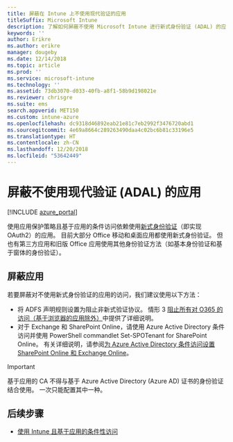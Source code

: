 ```yaml
---
title: 屏蔽在 Intune 上不使用现代验证的应用
titleSuffix: Microsoft Intune
description: 了解如何屏蔽不使用 Microsoft Intune 进行新式身份验证 (ADAL) 的应用。
keywords: ''
author: Erikre
ms.author: erikre
manager: dougeby
ms.date: 12/14/2018
ms.topic: article
ms.prod: ''
ms.service: microsoft-intune
ms.technology: ''
ms.assetid: 73db3070-d033-40fb-a8f1-58b9d198021e
ms.reviewer: chrisgre
ms.suite: ems
search.appverid: MET150
ms.custom: intune-azure
ms.openlocfilehash: dc9318d46892eab21e81c7eb2992f3476720abd1
ms.sourcegitcommit: 4e69a8664c289263490daa4c02bc6b81c33196e5
ms.translationtype: HT
ms.contentlocale: zh-CN
ms.lasthandoff: 12/20/2018
ms.locfileid: "53642449"
---
```

# <a name="block-apps-that-do-not-use-modern-authentication-adal"></a>屏蔽不使用现代验证 (ADAL) 的应用

[!INCLUDE [azure_portal](./includes/azure_portal.md)]

使用应用保护策略且基于应用的条件访问依赖使用[新式身份验证](https://support.office.com/article/Using-Office-365-modern-authentication-with-Office-clients-776c0036-66fd-41cb-8928-5495c0f9168a)（即实现 OAuth2）的应用。 目前大部分 Office 移动和桌面应用都使用新式身份验证。 但也有第三方应用和旧版 Office 应用使用其他身份验证方法（如基本身份验证和基于窗体的身份验证）。

## <a name="block-apps"></a>屏蔽应用

若要屏蔽对不使用新式身份验证的应用的访问，我们建议使用以下方法：

- 将 ADFS 声明规则设置为阻止非新式验证协议。 情形 3 [阻止所有对 O365 的访问（基于浏览器的应用除外）](https://technet.microsoft.com/library/dn592182.aspx)中提供了详细说明。
- 对于 Exchange 和 SharePoint Online，请使用 Azure Active Directory 条件访问并使用 PowerShell commandlet Set-SPOTenant for SharePoint Online。 有关详细说明，请参阅[为 Azure Active Directory 条件访问设置 SharePoint Online 和 Exchange Online](https://docs.microsoft.com/azure/active-directory/active-directory-conditional-access-no-modern-authentication#legacy-authentication-protocols)。


>[!IMPORTANT]
>基于应用的 CA 不得与基于 Azure Active Directory (Azure AD) 证书的身份验证结合使用。 一次只能配置其中一种。

## <a name="next-steps"></a>后续步骤

- [使用 Intune 且基于应用的条件性访问](app-based-conditional-access-intune.md)
